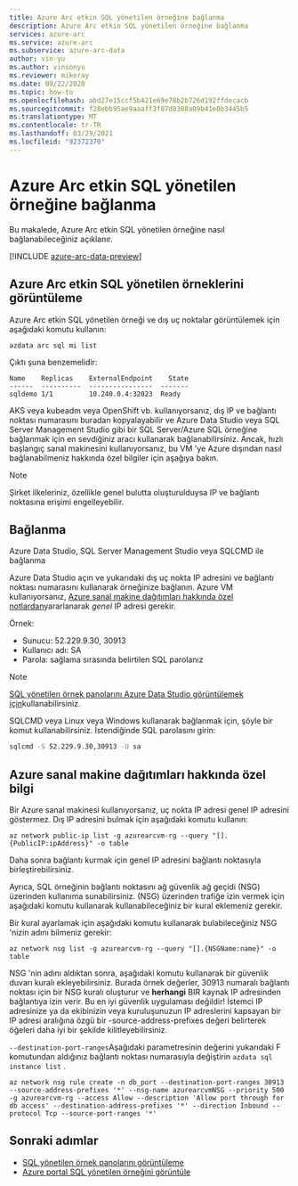 ```yaml
---
title: Azure Arc etkin SQL yönetilen örneğine bağlanma
description: Azure Arc etkin SQL yönetilen örneğine bağlanma
services: azure-arc
ms.service: azure-arc
ms.subservice: azure-arc-data
author: vin-yu
ms.author: vinsonyu
ms.reviewer: mikeray
ms.date: 09/22/2020
ms.topic: how-to
ms.openlocfilehash: abd27e15ccf5b421e69e78b2b726d192ffdecacb
ms.sourcegitcommit: f28ebb95ae9aaaff3f87d8388a09b41e0b3445b5
ms.translationtype: MT
ms.contentlocale: tr-TR
ms.lasthandoff: 03/29/2021
ms.locfileid: "92372370"
---
```

# <a name="connect-to-azure-arc-enabled-sql-managed-instance"></a>Azure Arc etkin SQL yönetilen örneğine bağlanma

Bu makalede, Azure Arc etkin SQL yönetilen örneğine nasıl bağlanabileceğiniz açıklanır. 

[!INCLUDE [azure-arc-data-preview](../../../includes/azure-arc-data-preview.md)]

## <a name="view-azure-arc-enabled-sql-managed-instances"></a>Azure Arc etkin SQL yönetilen örneklerini görüntüleme

Azure Arc etkin SQL yönetilen örneği ve dış uç noktalar görüntülemek için aşağıdaki komutu kullanın:

```console
azdata arc sql mi list
```

Çıktı şuna benzemelidir:

```console
Name    Replicas    ExternalEndpoint    State
------  ----------  ----------------  -------
sqldemo 1/1         10.240.0.4:32023  Ready
```

AKS veya kubeadm veya OpenShift vb. kullanıyorsanız, dış IP ve bağlantı noktası numarasını buradan kopyalayabilir ve Azure Data Studio veya SQL Server Management Studio gibi bir SQL Server/Azure SQL örneğine bağlanmak için en sevdiğiniz aracı kullanarak bağlanabilirsiniz.  Ancak, hızlı başlangıç sanal makinesini kullanıyorsanız, bu VM 'ye Azure dışından nasıl bağlanabilmeniz hakkında özel bilgiler için aşağıya bakın. 

> [!NOTE]
> Şirket ilkeleriniz, özellikle genel bulutta oluşturulduysa IP ve bağlantı noktasına erişimi engelleyebilir.

## <a name="connect"></a>Bağlanma 

Azure Data Studio, SQL Server Management Studio veya SQLCMD ile bağlanma

Azure Data Studio açın ve yukarıdaki dış uç nokta IP adresini ve bağlantı noktası numarasını kullanarak örneğinize bağlanın. Azure VM kullanıyorsanız, [Azure sanal makine dağıtımları hakkında özel notlardan](#special-note-about-azure-virtual-machine-deployments)yararlanarak _genel_ IP adresi gerekir.

Örnek:

- Sunucu: 52.229.9.30, 30913
- Kullanıcı adı: SA
- Parola: sağlama sırasında belirtilen SQL parolanız

> [!NOTE]
> [SQL yönetilen örnek panolarını Azure Data Studio görüntülemek için](azure-data-studio-dashboards.md#view-the-sql-managed-instance-dashboards)kullanabilirsiniz.

SQLCMD veya Linux veya Windows kullanarak bağlanmak için, şöyle bir komut kullanabilirsiniz. İstendiğinde SQL parolasını girin:

```bash
sqlcmd -S 52.229.9.30,30913 -U sa
```

## <a name="special-note-about-azure-virtual-machine-deployments"></a>Azure sanal makine dağıtımları hakkında özel bilgi

Bir Azure sanal makinesi kullanıyorsanız, uç nokta IP adresi genel IP adresini göstermez. Dış IP adresini bulmak için aşağıdaki komutu kullanın:

```azurecli
az network public-ip list -g azurearcvm-rg --query "[].{PublicIP:ipAddress}" -o table
```

Daha sonra bağlantı kurmak için genel IP adresini bağlantı noktasıyla birleştirebilirsiniz.

Ayrıca, SQL örneğinin bağlantı noktasını ağ güvenlik ağ geçidi (NSG) üzerinden kullanıma sunabilirsiniz. (NSG) üzerinden trafiğe izin vermek için aşağıdaki komutu kullanarak kullanabileceğiniz bir kural eklemeniz gerekir.

Bir kural ayarlamak için aşağıdaki komutu kullanarak bulabileceğiniz NSG 'nizin adını bilmeniz gerekir:

```azurecli
az network nsg list -g azurearcvm-rg --query "[].{NSGName:name}" -o table
```

NSG 'nin adını aldıktan sonra, aşağıdaki komutu kullanarak bir güvenlik duvarı kuralı ekleyebilirsiniz. Burada örnek değerler, 30913 numaralı bağlantı noktası için bir NSG kuralı oluşturur ve **herhangi** BIR kaynak IP adresinden bağlantıya izin verir.  Bu en iyi güvenlik uygulaması değildir!  İstemci IP adresinize ya da ekibinizin veya kuruluşunuzun IP adreslerini kapsayan bir IP adresi aralığına özgü bir -source-address-prefixes değeri belirterek öğeleri daha iyi bir şekilde kilitleyebilirsiniz.

`--destination-port-ranges`Aşağıdaki parametresinin değerini yukarıdaki F komutundan aldığınız bağlantı noktası numarasıyla değiştirin `azdata sql instance list` .

```azurecli
az network nsg rule create -n db_port --destination-port-ranges 30913 --source-address-prefixes '*' --nsg-name azurearcvmNSG --priority 500 -g azurearcvm-rg --access Allow --description 'Allow port through for db access' --destination-address-prefixes '*' --direction Inbound --protocol Tcp --source-port-ranges '*'
```

## <a name="next-steps"></a>Sonraki adımlar

- [SQL yönetilen örnek panolarını görüntüleme](azure-data-studio-dashboards.md#view-the-sql-managed-instance-dashboards)
- [Azure portal SQL yönetilen örneğini görüntüle](view-arc-data-services-inventory-in-azure-portal.md)
